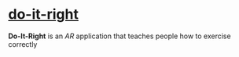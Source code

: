 # [do-it-right](https://shyash.github.io/do-it-right/)
**Do-It-Right** is an *AR* application that teaches people how to exercise correctly
